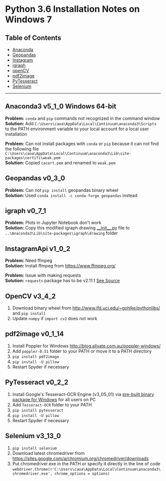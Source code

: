 # Python 3.6 Installation Notes on Windows 7

## Table of Contents
- [Anaconda](#anaconda3-v5_1_0-windows-64-bit)
- [Geopandas](#geopandas-v0_3_0)
- [Instagram](#instagramapi-v1_0_2)
- [igraph](#igraph-v0_7_1)
- [openCV](#opencv-v3_4_2)
- [pdf2image](#pdf2image-v0_1_14)
- [PyTesseract](#pytesseract-v0_2_2)
- [Selenium](#selenium-v3_13_0)
---
## Anaconda3 v5_1_0 Windows 64-bit
**Problem:** `conda` and `pip` commands not recognized in the command window  
**Solution:** Add `C:\Users\caoa\AppData\Local\Continuum\anaconda3\Scripts` to the PATH environment variable to your local account for a local user installation

**Problem:** Can not install packages with `conda` or `pip` because it can not find the following file `C:\Users\caoa\AppData\Local\Continuum\anaconda3\Lib\site-packages\certifi\weak.pem`  
**Solution:** Copied `cacert.pem` and renamed to `weak.pem`

## Geopandas v0_3_0
**Problem:** Can not `pip install` geopandas binary wheel  
**Solution:** Used `conda install -c conda-forge geopandas` instead

## igraph v0_7_1
**Problem:** Plots in Jupyter Notebook don't work  
**Solution:** Copy this modified igraph drawing [\_\_init\_\_.py](https://github.com/epmarie/network_workshop/blob/master/__init__.py) file to `..\Anaconda3\Lib\site-packages\igraph\drawing` folder

## InstagramApi v1_0_2
**Problem:** Need ffmpeg  
**Solution:** Install ffmpeg from https://www.ffmpeg.org/

**Problem:** Issue with making requests  
**Solution:** `requests` package has to be v2.11.1 [See Source](https://github.com/LevPasha/Instagram-API-python/blob/master/requirements.txt)

## OpenCV v3_4_2
1. Download binary wheel from http://www.lfd.uci.edu/~gohlke/pythonlibs/ and `pip install`
2. Update `numpy` if `import cv2` does not work

## pdf2image v0_1_14
1. Install Poppler for Windows http://blog.alivate.com.au/poppler-windows/ 
2. Add `poppler-0.51` folder to your PATH or move it to a PATH directory
3. `pip install pdf2image`
4. `pip install -U pillow`
5. Restart Spyder if necessary

## PyTesseract v0_2_2
1. Install Google's Tesseract-OCR Engine (v3_05_01) via [pre-built binary package for Windows](https://github.com/UB-Mannheim/tesseract/wiki) for all users on PC
2. Add `Tesseract-OCR` folder to your PATH
3. `pip install pytesseract`
4. `pip install -U pillow`
5. Restart Spyder if necessary

## Selenium v3_13_0
1. `pip install selenium`
2. Download latest chromedriver from https://sites.google.com/a/chromium.org/chromedriver/downloads
3. Put chromedriver.exe in the PATH or specify it directly in the line of code
`webdriver.Chrome(r'C:\Users\caoa\AppData\Local\Continuum\anaconda3\chromedriver.exe', chrome_options = options)`

